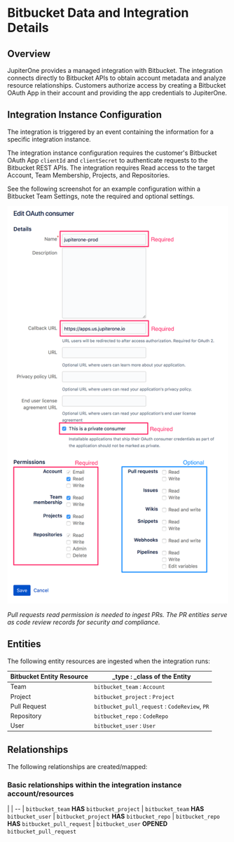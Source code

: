 # Bitbucket Data and Integration Details

## Overview

JupiterOne provides a managed integration with Bitbucket. The integration
connects directly to Bitbucket APIs to obtain account metadata and analyze
resource relationships. Customers authorize access by creating a Bitbucket OAuth
App in their account and providing the app credentials to JupiterOne.

## Integration Instance Configuration

The integration is triggered by an event containing the information for a
specific integration instance.

The integration instance configuration requires the customer's Bitbucket OAuth
App `clientId` and `clientSecret` to authenticate requests to the Bitbucket REST
APIs. The integration requires Read access to the target Account, Team
Membership, Projects, and Repositories.

See the following screenshot for an example configuration within a Bitbucket
Team Settings, note the required and optional settings.

![BitBucket OAuth Example Config][1]

[1]: ../../assets/integration-bitbucket-oauth-consumer-settings.png

*Pull requests read permission is needed to ingest PRs. The PR entities serve as
code review records for security and compliance.*

## Entities

The following entity resources are ingested when the integration runs:

| Bitbucket Entity Resource | _type : _class of the Entity
| -----------               | -----------
| Team                      | `bitbucket_team`         : `Account`
| Project                   | `bitbucket_project`      : `Project`
| Pull Request              | `bitbucket_pull_request` : `CodeReview`, `PR`
| Repository                | `bitbucket_repo`         : `CodeRepo`
| User                      | `bitbucket_user`         : `User`

## Relationships

The following relationships are created/mapped:

### Basic relationships within the integration instance account/resources

|
| --
| `bitbucket_team` **HAS** `bitbucket_project`
| `bitbucket_team` **HAS** `bitbucket_user`
| `bitbucket_project` **HAS** `bitbucket_repo`
| `bitbucket_repo` **HAS** `bitbucket_pull_request`
| `bitbucket_user` **OPENED** `bitbucket_pull_request`
